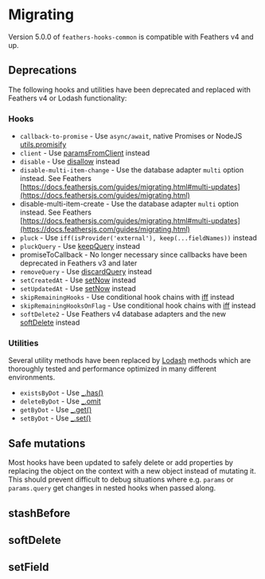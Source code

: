 # Migrating

Version 5.0.0 of `feathers-hooks-common` is compatible with Feathers v4 and up.

## Deprecations

The following hooks and utilities have been deprecated and replaced with Feathers v4 or Lodash functionality:

### Hooks

- `callback-to-promise` - Use `async/await`, native Promises or NodeJS [utils.promisify](https://nodejs.org/api/util.html#util_util_promisify_original)
- `client` - Use [paramsFromClient]() instead
- `disable` - Use [disallow]() instead
- `disable-multi-item-change` - Use the database adapter `multi` option instead. See Feathers [https://docs.feathersjs.com/guides/migrating.html#multi-updates](https://docs.feathersjs.com/guides/migrating.html)
- disable-multi-item-create - Use the database adapter `multi` option instead. See Feathers [https://docs.feathersjs.com/guides/migrating.html#multi-updates](https://docs.feathersjs.com/guides/migrating.html)
- `pluck` - Use `iff(isProvider('external'), keep(...fieldNames))` instead
- `pluckQuery` - Use [keepQuery]() instead
- promiseToCallback - No longer necessary since callbacks have been deprecated in Feathers v3 and later
- `removeQuery` - Use [discardQuery]() instead
- `setCreatedAt` - Use [setNow]() instead
- `setUpdatedAt` - Use [setNow]() instead 
- `skipRemainingHooks` - Use conditional hook chains with [iff]() instead
- `skipRemainingHooksOnFlag` - Use conditional hook chains with [iff]() instead
- `softDelete2` - Use Feathers v4 database adapters and the new [softDelete]() instead

### Utilities

Several utility methods have been replaced by [Lodash]() methods which are thoroughly tested and performance optimized in many different environments.

- `existsByDot` - Use [_.has()]()
- `deleteByDot` - Use [_.omit]()
- `getByDot` - Use [_.get()]()
- `setByDot` - Use [_.set()]()

## Safe mutations

Most hooks have been updated to safely delete or add properties by replacing the object on the context with a new object instead of mutating it. This should prevent difficult to debug situations where e.g. `params` or `params.query` get changes in nested hooks when passed along.

## stashBefore

## softDelete

## setField
